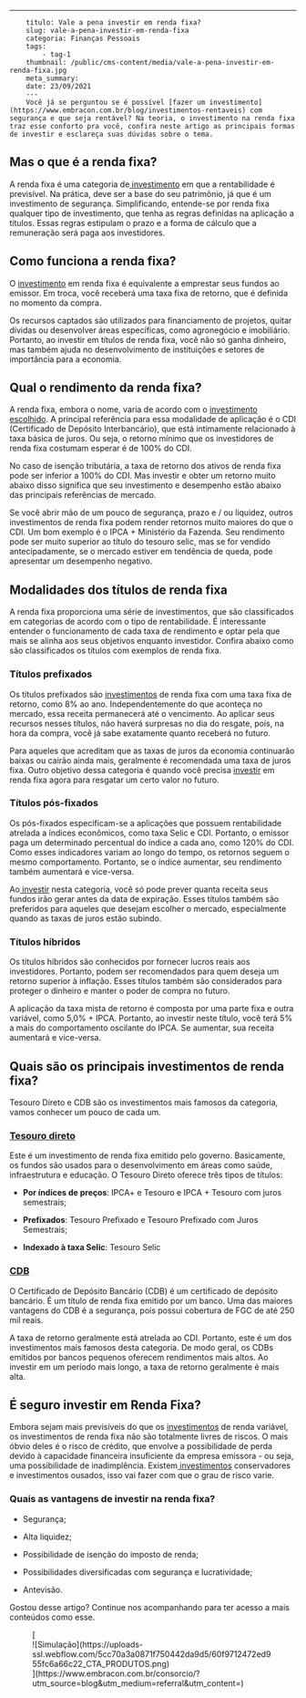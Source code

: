---
        titulo: Vale a pena investir em renda fixa?
        slug: vale-a-pena-investir-em-renda-fixa
        categoria: Finanças Pessoais
        tags:
            - tag-1
        thumbnail: /public/cms-content/media/vale-a-pena-investir-em-renda-fixa.jpg
        meta_summary: 
        date: 23/09/2021
        ---
        Você já se perguntou se é possível [fazer um investimento](https://www.embracon.com.br/blog/investimentos-rentaveis) com segurança e que seja rentável? Na teoria, o investimento na renda fixa traz esse conforto pra você, confira neste artigo as principais formas de investir e esclareça suas dúvidas sobre o tema.

**Mas o que é a renda fixa?** 
------------------------------

A renda fixa é uma categoria de[ investimento](https://www.embracon.com.br/blog/diversificar-investimentos-financeiros-e-possivel) em que a rentabilidade é previsível. Na prática, deve ser a base do seu patrimônio, já que é um investimento de segurança. Simplificando, entende-se por renda fixa qualquer tipo de investimento, que tenha as regras definidas na aplicação a títulos. Essas regras estipulam o prazo e a forma de cálculo que a remuneração será paga aos investidores.

**Como funciona a renda fixa?** 
--------------------------------

O [investimento](https://www.embracon.com.br/blog/8-motivos-que-comprovam-que-consorcio-e-investimento) em renda fixa é equivalente a emprestar seus fundos ao emissor. Em troca, você receberá uma taxa fixa de retorno, que é definida no momento da compra.

Os recursos captados são utilizados para financiamento de projetos, quitar dívidas ou desenvolver áreas específicas, como agronegócio e imobiliário. Portanto, ao investir em títulos de renda fixa, você não só ganha dinheiro, mas também ajuda no desenvolvimento de instituições e setores de importância para a economia.

**Qual o rendimento da renda fixa?** 
-------------------------------------

A renda fixa, embora o nome, varia de acordo com o [investimento escolhido](https://www.embracon.com.br/blog/investimento-na-crise-o-consorcio-sempre-e-um-bom-negocio). A principal referência para essa modalidade de aplicação é o CDI (Certificado de Depósito Interbancário), que está intimamente relacionado à taxa básica de juros. Ou seja, o retorno mínimo que os investidores de renda fixa costumam esperar é de 100% do CDI.

No caso de isenção tributária, a taxa de retorno dos ativos de renda fixa pode ser inferior a 100% do CDI. Mas investir e obter um retorno muito abaixo disso significa que seu investimento e desempenho estão abaixo das principais referências de mercado.

Se você abrir mão de um pouco de segurança, prazo e / ou liquidez, outros investimentos de renda fixa podem render retornos muito maiores do que o CDI. Um bom exemplo é o IPCA + Ministério da Fazenda. Seu rendimento pode ser muito superior ao título do tesouro selic, mas se for vendido antecipadamente, se o mercado estiver em tendência de queda, pode apresentar um desempenho negativo.

**Modalidades dos títulos de renda fixa** 
------------------------------------------

A renda fixa proporciona uma série de investimentos, que são classificados em categorias de acordo com o tipo de rentabilidade. É interessante entender o funcionamento de cada taxa de rendimento e optar pela que mais se alinha aos seus objetivos enquanto investidor. Confira abaixo como são classificados os títulos com exemplos de renda fixa.

### Títulos prefixados 

Os títulos prefixados são [investimentos](https://www.embracon.com.br/blog/dicas-de-investimento-para-quem-ganha-pouco-dinheiro) de renda fixa com uma taxa fixa de retorno, como 8% ao ano. Independentemente do que aconteça no mercado, essa receita permanecerá até o vencimento. Ao aplicar seus recursos nesses títulos, não haverá surpresas no dia do resgate, pois, na hora da compra, você já sabe exatamente quanto receberá no futuro.

Para aqueles que acreditam que as taxas de juros da economia continuarão baixas ou cairão ainda mais, geralmente é recomendada uma taxa de juros fixa. Outro objetivo dessa categoria é quando você precisa [investir](https://www.embracon.com.br/blog/investimentos-alto-risco-vale-a-pena) em renda fixa agora para resgatar um certo valor no futuro.

### Títulos pós-fixados 

Os pós-fixados especificam-se a aplicações que possuem rentabilidade atrelada a índices econômicos, como taxa Selic e CDI. Portanto, o emissor paga um determinado percentual do índice a cada ano, como 120% do CDI. Como esses indicadores variam ao longo do tempo, os retornos seguem o mesmo comportamento. Portanto, se o índice aumentar, seu rendimento também aumentará e vice-versa.

Ao[ investir](https://www.embracon.com.br/blog/como-investir-ganhando-pouco) nesta categoria, você só pode prever quanta receita seus fundos irão gerar antes da data de expiração. Esses títulos também são preferidos para aqueles que desejam escolher o mercado, especialmente quando as taxas de juros estão subindo.

### Títulos híbridos 

Os títulos híbridos são conhecidos por fornecer lucros reais aos investidores. Portanto, podem ser recomendados para quem deseja um retorno superior à inflação. Esses títulos também são considerados para proteger o dinheiro e manter o poder de compra no futuro.

A aplicação da taxa mista de retorno é composta por uma parte fixa e outra variável, como 5,0% + IPCA. Portanto, ao investir neste título, você terá 5% a mais do comportamento oscilante do IPCA. Se aumentar, sua receita aumentará e vice-versa.

**Quais são os principais investimentos de renda fixa?** 
---------------------------------------------------------

Tesouro Direto e CDB são os investimentos mais famosos da categoria, vamos conhecer um pouco de cada um.

### [Tesouro direto](https://www.embracon.com.br/blog/tesouro-direto-guia-rapido-com-tudo-o-que-voce-precisa-saber)

Este é um investimento de renda fixa emitido pelo governo. Basicamente, os fundos são usados ​​para o desenvolvimento em áreas como saúde, infraestrutura e educação. O Tesouro Direto oferece três tipos de títulos:

- **Por índices de preços**: IPCA+ e Tesouro e IPCA + Tesouro com juros semestrais;

- **Prefixados**: Tesouro Prefixado e Tesouro Prefixado com Juros Semestrais;
- **Indexado à taxa Selic**: Tesouro Selic

### [CDB](https://www.embracon.com.br/blog/quais-sao-os-melhores-tipos-de-investimentos-atualmente-confira)

O Certificado de Depósito Bancário (CDB) é um certificado de depósito bancário. É um título de renda fixa emitido por um banco. Uma das maiores vantagens do CDB é a segurança, pois possui cobertura de FGC de até 250 mil reais.

A taxa de retorno geralmente está atrelada ao CDI. Portanto, este é um dos investimentos mais famosos desta categoria. De modo geral, os CDBs emitidos por bancos pequenos oferecem rendimentos mais altos. Ao investir em um período mais longo, a taxa de retorno geralmente é mais alta.

**É seguro investir em Renda Fixa?**
------------------------------------

Embora sejam mais previsíveis do que os [investimentos](https://www.embracon.com.br/blog/5-motivos-para-investir-em-consorcio) de renda variável, os investimentos de renda fixa não são totalmente livres de riscos. O mais óbvio deles é o risco de crédito, que envolve a possibilidade de perda devido à capacidade financeira insuficiente da empresa emissora - ou seja, uma possibilidade de inadimplência. Existem[ investimentos](https://www.embracon.com.br/blog/quanto-da-minha-renda-posso-investir) conservadores e investimentos ousados, isso vai fazer com que o grau de risco varie.

### **Quais as vantagens de investir na renda fixa?** 

- Segurança;

- Alta liquidez;
- Possibilidade de isenção do imposto de renda;
- Possibilidades diversificadas com segurança e lucratividade;
- Antevisão.

Gostou desse artigo? Continue nos acompanhando para ter acesso a mais conteúdos como esse.

<figure class="w-richtext-figure-type-image w-richtext-align-center">[<div>![Simulação](https://uploads-ssl.webflow.com/5cc70a3a0871f750442da9d5/60f9712472ed955fc6a66c22_CTA_PRODUTOS.png)</div>](https://www.embracon.com.br/consorcio/?utm_source=blog&utm_medium=referral&utm_content=)</figure>
        